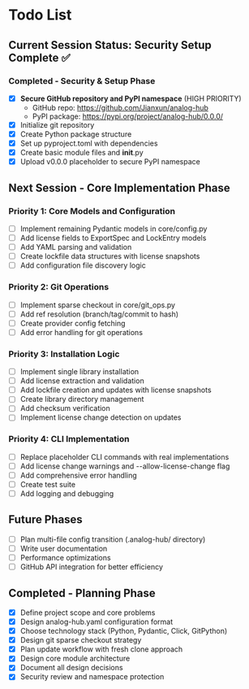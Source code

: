 # Todo List

## Current Session Status: Security Setup Complete ✅

### Completed - Security & Setup Phase
- [x] **Secure GitHub repository and PyPI namespace** (HIGH PRIORITY)
  - GitHub repo: https://github.com/Jianxun/analog-hub  
  - PyPI package: https://pypi.org/project/analog-hub/0.0.0/
- [x] Initialize git repository
- [x] Create Python package structure
- [x] Set up pyproject.toml with dependencies
- [x] Create basic module files and __init__.py
- [x] Upload v0.0.0 placeholder to secure PyPI namespace

## Next Session - Core Implementation Phase

### Priority 1: Core Models and Configuration
- [ ] Implement remaining Pydantic models in core/config.py
- [ ] Add license fields to ExportSpec and LockEntry models
- [ ] Add YAML parsing and validation
- [ ] Create lockfile data structures with license snapshots
- [ ] Add configuration file discovery logic

### Priority 2: Git Operations
- [ ] Implement sparse checkout in core/git_ops.py
- [ ] Add ref resolution (branch/tag/commit to hash)
- [ ] Create provider config fetching
- [ ] Add error handling for git operations

### Priority 3: Installation Logic  
- [ ] Implement single library installation
- [ ] Add license extraction and validation
- [ ] Add lockfile creation and updates with license snapshots
- [ ] Create library directory management
- [ ] Add checksum verification
- [ ] Implement license change detection on updates

### Priority 4: CLI Implementation
- [ ] Replace placeholder CLI commands with real implementations
- [ ] Add license change warnings and --allow-license-change flag
- [ ] Add comprehensive error handling
- [ ] Create test suite
- [ ] Add logging and debugging

## Future Phases
- [ ] Plan multi-file config transition (.analog-hub/ directory)
- [ ] Write user documentation
- [ ] Performance optimizations
- [ ] GitHub API integration for better efficiency

## Completed - Planning Phase
- [x] Define project scope and core problems
- [x] Design analog-hub.yaml configuration format
- [x] Choose technology stack (Python, Pydantic, Click, GitPython)  
- [x] Design git sparse checkout strategy
- [x] Plan update workflow with fresh clone approach
- [x] Design core module architecture
- [x] Document all design decisions
- [x] Security review and namespace protection